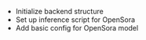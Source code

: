 - Initialize backend structure
- Set up inference script for OpenSora
- Add basic config for OpenSora model
